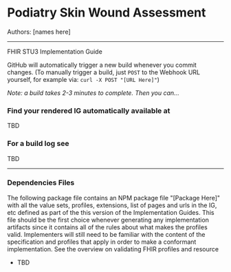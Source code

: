 # Podiatry Skin Wound Assessment

Authors:  [names here]

-----
FHIR STU3 Implementation Guide


GitHub will automatically trigger a new build whenever you commit changes.
(To manually trigger a build, just `POST` to the Webhook URL yourself, for example via:
`curl -X POST "[URL Here]"`)

*Note: a build takes 2-3 minutes to complete. Then you can...*

### Find your rendered IG automatically available at

TBD

### For a build log see

TBD

---

### Dependencies Files

The following package file contains an NPM package file "[Package Here]" with all the value sets, profiles, extensions, list of pages and urls in the IG, etc defined as part of the this version of the Implementation Guides. This file should be the first choice whenever generating any implementation artifacts since it contains all of the rules about what makes the profiles valid. Implementers will still need to be familiar with the content of the specification and profiles that apply in order to make a conformant implementation. See the overview on validating FHIR profiles and resource

- TBD

